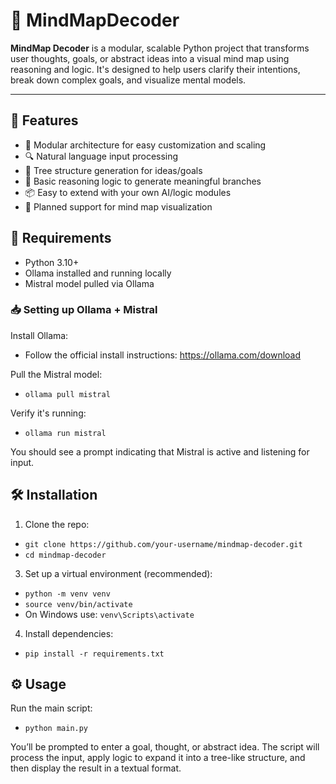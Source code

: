 # 🧠 MindMapDecoder

**MindMap Decoder** is a modular, scalable Python project that transforms user thoughts, goals, or abstract ideas into a visual mind map using reasoning and logic. It's designed to help users clarify their intentions, break down complex goals, and visualize mental models.

---

## 🚀 Features

- 🧩 Modular architecture for easy customization and scaling
- 🔍 Natural language input processing
- 🌳 Tree structure generation for ideas/goals
- 🧠 Basic reasoning logic to generate meaningful branches
- 📦 Easy to extend with your own AI/logic modules
- 🎨 Planned support for mind map visualization

## 🔧 Requirements

  - Python 3.10+
  - Ollama installed and running locally
  - Mistral model pulled via Ollama

### 📥 Setting up Ollama + Mistral

Install Ollama:
  - Follow the official install instructions: https://ollama.com/download

Pull the Mistral model:
  - `ollama pull mistral`

Verify it's running:
  - `ollama run mistral`
    
You should see a prompt indicating that Mistral is active and listening for input.

## 🛠️ Installation

1. Clone the repo:
  - `git clone https://github.com/your-username/mindmap-decoder.git`
  - `cd mindmap-decoder`

3. Set up a virtual environment (recommended):
  - `python -m venv venv`
  - `source venv/bin/activate`
  - On Windows use: `venv\Scripts\activate`
    
4. Install dependencies:
  - `pip install -r requirements.txt`

## ⚙️ Usage

Run the main script:
  - `python main.py`

You’ll be prompted to enter a goal, thought, or abstract idea. The script will process the input, apply logic to expand it into a tree-like structure, and then display the result in a textual format.
